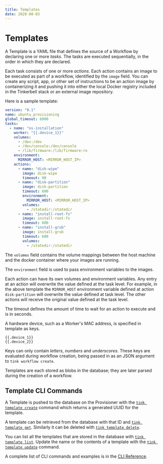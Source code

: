 ```yaml
---
title: Templates
date: 2020-08-03
---
```


# Templates

A Template is a YAML file that defines the source of a Workflow by declaring one or more _tasks_.
The tasks are executed sequentially, in the order in which they are declared.

Each task consists of one or more _actions_.
Each action contains an image to be executed as part of a workflow, identified by the `image` field.
You can create any script, app, or other set of instructions to be an action image by containerizing it and pushing it into either the local Docker registry included in the Tinkerbell stack or an external image repository.

Here is a sample template:

```yaml
version: "0.1"
name: ubuntu_provisioning
global_timeout: 6000
tasks:
  - name: "os-installation"
    worker: "{{.device_1}}"
    volumes:
      - /dev:/dev
      - /dev/console:/dev/console
      - /lib/firmware:/lib/firmware:ro
    environment:
      MIRROR_HOST: <MIRROR_HOST_IP>
    actions:
      - name: "disk-wipe"
        image: disk-wipe
        timeout: 90
      - name: "disk-partition"
        image: disk-partition
        timeout: 600
        environment:
          MIRROR_HOST: <MIRROR_HOST_IP>
        volumes:
          - /statedir:/statedir
      - name: "install-root-fs"
        image: install-root-fs
        timeout: 600
      - name: "install-grub"
        image: install-grub
        timeout: 600
        volumes:
          - /statedir:/statedir
```

The `volumes` field contains the volume mappings between the host machine and the docker container where your images are running.

The `environment` field is used to pass environment variables to the images.

Each action can have its own volumes and environment variables.
Any entry at an action will overwrite the value defined at the task level.
For example, in the above template the `MIRROR_HOST` environment variable defined at action `disk-partition` will overwrite the value defined at task level.
The other actions will receive the original value defined at the task level.

The timeout defines the amount of time to wait for an action to execute and is in seconds.

A hardware device, such as a Worker's MAC address, is specified in template as keys.

```
{{.device_1}}
{{.device_2}}
```

Keys can only contain _letters_, _numbers_ and _underscores_.
These keys are evaluated during workflow creation, being passed in as an JSON argument to `tink workflow create`.

Templates are each stored as blobs in the database; they are later parsed during the creation of a workflow.

## Template CLI Commands

A Template is pushed to the database on the Provisioner with the [`tink template create`](/cli-reference/template/#tink-template-create) command which returns a generated UUID for the template.

A template can be retrieved from the database with that ID and [`tink template get`](cli-reference/template/#tink-template-get). Similarly it can be deleted with [`tink template delete`](cli-reference/template/#tink-template-delete).

You can list all the templates that are stored in the database with [`tink template list`](cli-reference/template/#tink-template-list). Update the name or the contents of a template with the [`tink template update`](cli-reference/template/#tink-template-update) command.

A complete list of CLI commands and examples is in the [CLI Reference](/cli-reference/template/).

